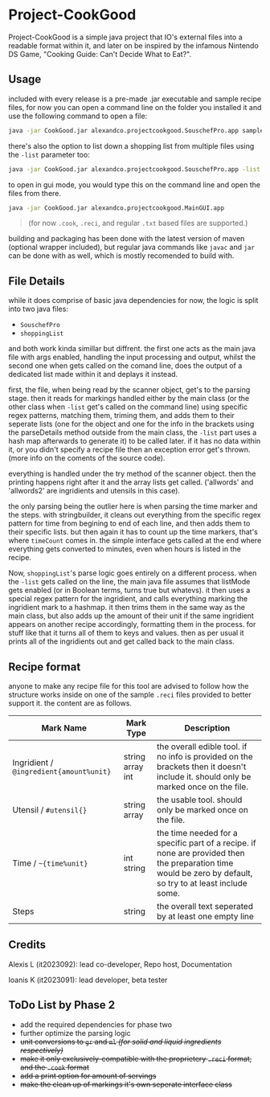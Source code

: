 # Project-CookGood
Project-CookGood is a simple java project that IO's external files into a readable format within it, and later on be inspired by the infamous Nintendo DS Game, "Cooking Guide: Can't Decide What to Eat?".

## Usage
included with every release is a pre-made .jar executable and sample recipe files, for now you can open a command line on the folder you installed it and use the following command to open a file:
```bash
java -jar CookGood.jar alexandco.projectcookgood.SouschefPro.app sample.reci
```
there's also the option to list down a shopping list from multiple files using the `-list` parameter too:
```bash
java -jar CookGood.jar alexandco.projectcookgood.SouschefPro.app -list sample1.reci sample2.reci sample3.cook ...
```
to open in gui mode, you would type this on the command line and open the files from there.
```bash
java -jar CookGood.jar alexandco.projectcookgood.MainGUI.app
```

> (for now `.cook`, `.reci`, and regular `.txt` based files are supported.)

building and packaging has been done with the latest version of maven (optional wrapper included), but regular java commands like `javac` and `jar` can be done with as well, which is mostly recomended to build with. 

## File Details
while it does comprise of basic java dependencies for now, the logic is split into two java files:

- `SouschefPro`
- `shoppingList`

and both work kinda simillar but diffrent.
the first one acts as the main java file with args enabled, handling the input processing and output, whilst the second one when gets called on the comand line, does the output of a dedicated list made within it and deplays it instead.

first, the file, when being read by the scanner object, get's to the parsing stage. 
then it reads for markings handled either by the main class (or the other class when `-list` get's called on the command line) using specific regex patterns, matching them, triming them, and adds them to their seperate lists (one for the object and one for the info in the brackets using the parseDetails method outside from the main class, the `-list` part uses a hash map afterwards to generate it) to be called later.
if it has no data within it, or you didn't specify a recipe file then an exception error get's thrown.
(more info on the coments of the source code).

everything is handled under the try method of the scanner object.
then the printing happens right after it and the array lists get called. ('allwords' and 'allwords2' are ingridients and utensils in this case).

the only parsing being the outlier here is when parsing the time marker and the steps.
with stringbuilder, it cleans out everything from the specific regex pattern for time from begining to end of each line, and then adds them to their specific lists. but then again it has to count up the time markers, that's where `timeCount` comes in.
the simple interface gets called at the end where everything gets converted to minutes, even when hours is listed in the recipe.

Now, `shoppingList`'s parse logic goes entirely on a different process.
when the `-list` gets called on the line, the main java file assumes that listMode gets enabled (or in Boolean terms, turns true but whatevs).
it then uses a special regex pattern for the ingridient, and calls everything marking the ingridient mark to a hashmap.
it then trims them in the same way as the main class, but also adds up the amount of their unit if the same ingridient appears on another recipe accordingly, formatting them in the process.
for stuff like that it turns all of them to keys and values.
then as per usual it prints all of the ingridients out and get called back to the main class.

## Recipe format 
anyone to make any recipe file for this tool are advised to follow how the structure works inside on one of the sample `.reci`  files provided to better support it. the content are as follows.

|Mark Name|Mark Type|Description|
|--|--|--|
|Ingridient / `@ingredient{amount%unit}` |string array int|the overall edible tool. if no info is provided on the brackets then it doesn't include it. should only be marked once on the file.
|Utensil / `#utensil{}` |string array|the usable tool. should only be marked once on the file.
|Time / `~{time%unit}` | int string |the time needed for a specific part of a recipe. if none are provided then the preparation time would be zero by default, so try to at least include some.
|Steps|string|the overall text seperated by at least one empty line


## Credits
Alexis L (it2023092): lead co-developer, Repo host, Documentation

Ioanis K (it2023091): lead developer, beta tester

## ToDo List by Phase 2
- add the required dependencies for phase two
- further optimize the parsing logic
- ~~unit conversions to `gr` and `ml`  *(for solid and liquid ingredients respectively)*~~
- ~~make it only exclusively-compatible with the proprietery `.reci` format, and the `.cook` format~~
- ~~add a print option for amount of servings~~
- ~~make the clean up of markings it's own seperate interface class~~

